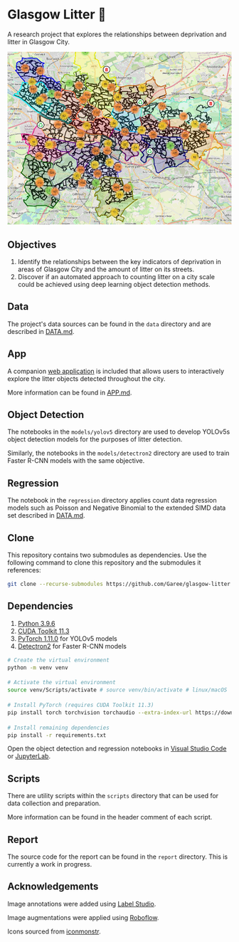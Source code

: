 # Glasgow Litter 🚯

A research project that explores the relationships between deprivation and litter in Glasgow City.

![Glasgow's Litter](./images/glasgow-litter.png)

## Objectives

1. Identify the relationships between the key indicators of deprivation in areas of
Glasgow City and the amount of litter on its streets.
2. Discover if an automated approach to counting litter on a city scale could be achieved using deep learning object detection methods.

## Data

The project's data sources can be found in the `data` directory and are described in [DATA.md](docs/DATA.md).

## App

A companion [web application](https://glasgow-litter.garyblackwood.co.uk) is included that allows users to interactively explore the litter objects detected throughout the city.

More information can be found in [APP.md](docs/APP.md).

## Object Detection

The notebooks in the `models/yolov5` directory are used to develop YOLOv5s object detection models for the purposes of litter detection.

Similarly, the notebooks in the `models/detectron2` directory are used to train Faster R-CNN models with the same objective.

## Regression

The notebook in the `regression` directory applies count data regression models such as Poisson and Negative Binomial to the extended SIMD data set described in [DATA.md](docs/DATA.md).

## Clone

This repository contains two submodules as dependencies. Use the following command to clone this repository and the submodules it references:

```bash
git clone --recurse-submodules https://github.com/Garee/glasgow-litter.git
```

## Dependencies

1. [Python 3.9.6](https://www.python.org/downloads)
2. [CUDA Toolkit 11.3](https://developer.nvidia.com/cuda-11.3.0-download-archive)
3. [PyTorch 1.11.0](https://pytorch.org/get-started/locally/) for YOLOv5 models
4. [Detectron2](https://detectron2.readthedocs.io/en/latest/tutorials/install.html) for Faster R-CNN models

```bash
# Create the virtual environment
python -m venv venv

# Activate the virtual environment
source venv/Scripts/activate # source venv/bin/activate # linux/macOS

# Install PyTorch (requires CUDA Toolkit 11.3)
pip install torch torchvision torchaudio --extra-index-url https://download.pytorch.org/whl/cu113

# Install remaining dependencies
pip install -r requirements.txt
```

Open the object detection and regression notebooks in [Visual Studio Code](https://code.visualstudio.com/docs/datascience/jupyter-notebooks) or [JupyterLab](https://jupyter.org/install).

## Scripts

There are utility scripts within the `scripts` directory that can be used for data collection and preparation.

More information can be found in the header comment of each script.

## Report

The source code for the report can be found in the `report` directory. This is currently a work in progress.

## Acknowledgements

Image annotations were added using [Label Studio](https://labelstud.io/).

Image augmentations were applied using [Roboflow](https://roboflow.com/features#transform).

Icons sourced from [iconmonstr](https://iconmonstr.com/license/).
